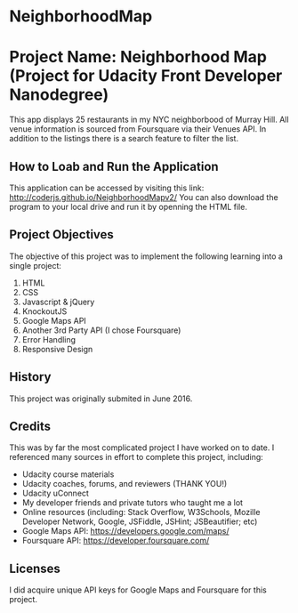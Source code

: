 # NeighborhoodMap

# Project Name: Neighborhood Map (Project for Udacity Front Developer Nanodegree)

 This app displays 25 restaurants in my NYC neighborbood of Murray Hill. 
 All venue information is sourced from Foursquare via their Venues API.
 In addition to the listings there is a search feature to filter the list. 

## How to Loab and Run the Application
This application can be accessed by visiting this link: http://coderjs.github.io/NeighborhoodMapv2/ 
You can also download the program to your local drive and run it by openning the HTML file. 
 
## Project Objectives
The objective of this project was to implement the following learning into a single project: 
1. HTML
1. CSS
1. Javascript & jQuery
1. KnockoutJS
1. Google Maps API
1. Another 3rd Party API (I chose Foursquare)
1. Error Handling
1. Responsive Design

## History
This project was originally submited in June 2016.

## Credits
This was by far the most complicated project I have worked on to date. I referenced many sources in effort to complete this project, including: 
* Udacity course materials
* Udacity coaches, forums, and reviewers (THANK YOU!)
* Udacity uConnect
* My developer friends and private tutors who taught me a lot
* Online resources (including:  Stack Overflow, W3Schools, Mozille Developer Network, Google, JSFiddle, JSHint; JSBeautifier; etc)
* Google Maps API: https://developers.google.com/maps/
* Foursquare API: https://developer.foursquare.com/

## Licenses
I did acquire unique API keys for Google Maps and Foursquare for this project. 